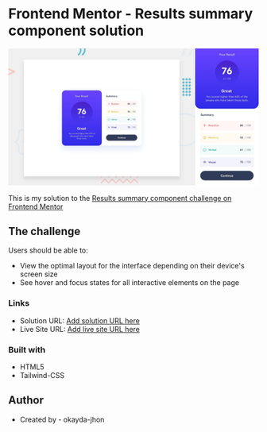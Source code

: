 # Frontend Mentor - Results summary component solution

![](./screenshot.jpg)

This is my solution to the [Results summary component challenge on Frontend Mentor](https://www.frontendmentor.io/challenges/results-summary-component-CE_K6s0maV)

## The challenge

Users should be able to:

- View the optimal layout for the interface depending on their device's screen size
- See hover and focus states for all interactive elements on the page

### Links

- Solution URL: [Add solution URL here](https://www.frontendmentor.io/challenges/results-summary-component-CE_K6s0maV)
- Live Site URL: [Add live site URL here](https://jhon-okayda-result-summary.netlify.app/)

### Built with

- HTML5
- Tailwind-CSS

## Author

- Created by - okayda-jhon
